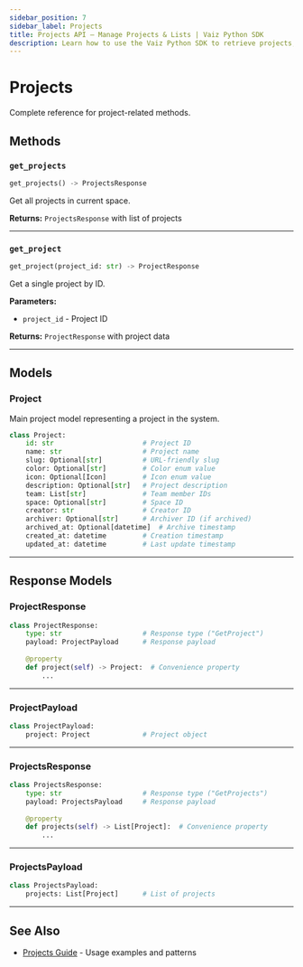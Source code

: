 ```yaml
---
sidebar_position: 7
sidebar_label: Projects
title: Projects API — Manage Projects & Lists | Vaiz Python SDK
description: Learn how to use the Vaiz Python SDK to retrieve projects, lists, and organize your workspace structure. Complete API reference with examples.
---
```


# Projects

Complete reference for project-related methods.

## Methods

### `get_projects`

```python
get_projects() -> ProjectsResponse
```

Get all projects in current space.

**Returns:** `ProjectsResponse` with list of projects

---

### `get_project`

```python
get_project(project_id: str) -> ProjectResponse
```

Get a single project by ID.

**Parameters:**
- `project_id` - Project ID

**Returns:** `ProjectResponse` with project data

---

## Models

### Project

Main project model representing a project in the system.

```python
class Project:
    id: str                      # Project ID
    name: str                    # Project name
    slug: Optional[str]          # URL-friendly slug
    color: Optional[str]         # Color enum value
    icon: Optional[Icon]         # Icon enum value
    description: Optional[str]   # Project description
    team: List[str]              # Team member IDs
    space: Optional[str]         # Space ID
    creator: str                 # Creator ID
    archiver: Optional[str]      # Archiver ID (if archived)
    archived_at: Optional[datetime]  # Archive timestamp
    created_at: datetime         # Creation timestamp
    updated_at: datetime         # Last update timestamp
```

---

## Response Models

### ProjectResponse

```python
class ProjectResponse:
    type: str                    # Response type ("GetProject")
    payload: ProjectPayload      # Response payload
    
    @property
    def project(self) -> Project:  # Convenience property
        ...
```

---

### ProjectPayload

```python
class ProjectPayload:
    project: Project             # Project object
```

---

### ProjectsResponse

```python
class ProjectsResponse:
    type: str                    # Response type ("GetProjects")
    payload: ProjectsPayload     # Response payload
    
    @property
    def projects(self) -> List[Project]:  # Convenience property
        ...
```

---

### ProjectsPayload

```python
class ProjectsPayload:
    projects: List[Project]      # List of projects
```

---

## See Also

- [Projects Guide](../guides/projects) - Usage examples and patterns

